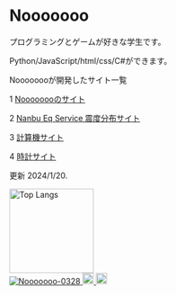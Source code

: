# Nooooooo

プログラミングとゲームが好きな学生です。

Python/JavaScript/html/css/C#ができます。

Noooooooが開発したサイト一覧

1 [Noooooooのサイト](https://nooooooo-0328.github.io/Nooooooo-site/)

2 [Nanbu Eq Service 震度分布サイト](https://nooooooo-0328.github.io/NanbuEqService-site-jisin/)

3 [計算機サイト](https://nooooooo-0328.github.io/calculator-site/)

4 [時計サイト](https://nooooooo-0328.github.io/Clock-site/)

更新 2024/1/20.


<p align="left"> 
  <img alt="Top Langs" height="150px" src="https://github-readme-stats.vercel.app/api/top-langs/?username=Nooooooo-0328&layout=compact&count_private=true&show_icons=true&theme=onedark"/><br>
  <a href="https://github.com/Nooooooo-0328/Nooooooo-0328/">
    <img src="https://komarev.com/ghpvc/?username=Nooooooo-0328" alt="Nooooooo-0328" />
  </a>
  <a href="http://twitter.com/Nooooooo_0328">
    <img height="20" src="https://img.shields.io/twitter/follow/Nooooooo_0328?label=Twitter&logo=twitter&style=flat" />
  </a>
  <a href="https://github.com/Nooooooo-0328">
    <img height="20" src="https://img.shields.io/github/followers/Nooooooo-0328?label=follow&logo=github&style=flat" />
  </a>
</p>

